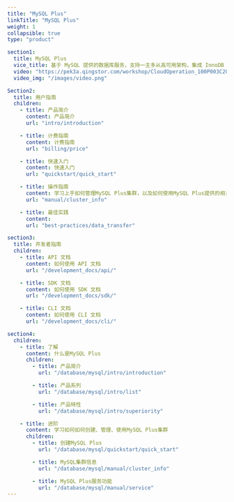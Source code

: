 ```yaml
---
title: "MySQL Plus"
linkTitle: "MySQL Plus"
weight: 1
collapsible: true
type: "product"

section1:
  title: MySQL Plus
  vice_title: 基于 MySQL 提供的数据库服务，支持一主多从高可用架构，集成 InnoDB + TokuDB 双存储引擎，支持自动备份、监控告警等管理功能
  video: "https://pek3a.qingstor.com/workshop/CloudOperation_100P003C201908_MySQLPlus%E7%9A%84%E5%88%9B%E5%BB%BA%E5%92%8C%E4%BD%BF%E7%94%A8.mp4"
  video_img: "/images/video.png"

Section2:
  title: 用户指南
  children:
    - title: 产品简介
      content: 产品简介
      url: "intro/introduction"

    - title: 计费指南
      content: 计费指南
      url: "billing/price"

    - title: 快速入门
      content: 快速入门
      url: "quickstart/quick_start"

    - title: 操作指南
      content: 学习上手如何管理MySQL Plus集群，以及如何使用MySQL Plus提供的相关服务等。
      url: "manual/cluster_info"

    - title: 最佳实践
      content: 
      url: "best-practices/data_transfer"

section3:
  title: 开发者指南
  children:
    - title: API 文档
      content: 如何使用 API 文档
      url: "/development_docs/api/"

    - title: SDK 文档
      content: 如何使用 SDK 文档
      url: "/development_docs/sdk/"

    - title: CLI 文档
      content: 如何使用 CLI 文档
      url: "/development_docs/cli/"

section4:
  children:
    - title: 了解
      content: 什么是MySQL Plus
      children:
        - title: 产品简介
          url: "/database/mysql/intro/introduction"

        - title: 产品系列
          url: "/database/mysql/intro/list"

        - title: 产品特性
          url: "/database/mysql/intro/superiority"

    - title: 进阶
      content: 学习如何如何创建、管理、使用MySQL Plus集群
      children: 
        - title: 创建MySQL Plus
          url: "/database/mysql/quickstart/quick_start"

        - title: MySQL集群信息
          url: "/database/mysql/manual/cluster_info"

        - title: MySQL Plus服务功能
          url: "/database/mysql/manual/service"
---
```



<!-- type: "product" 这个参数表明这是一个产品index页面 -->
<!-- section1 为产品index页面 主标题 副标题 video  video_img为视频图片  -->
<!-- section2 为产品index页面 第一个大块的用户文档配置  -->
<!-- section3 为产品index页面 第二个大块的开发者文档配置  -->
<!-- section4 为产品index页面 第三个大块的学习路径配置  -->